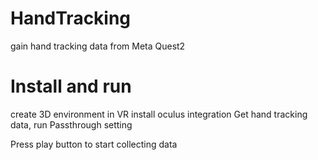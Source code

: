 # HandTracking
gain hand tracking data from Meta Quest2
# Install and run
create 3D environment in VR 
install oculus integration 
Get hand tracking data, run 
Passthrough setting

Press play button to start collecting data
